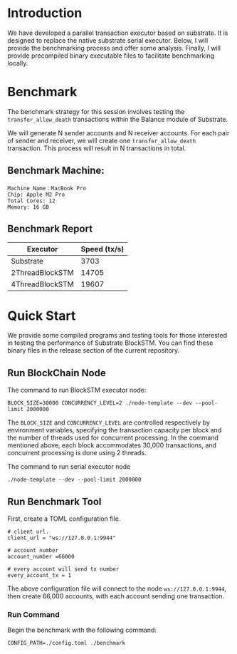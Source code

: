 # Introduction
We have developed a parallel transaction executor based on substrate. It is designed to replace the native substrate serial executor.
Below, I will provide the benchmarking process and offer some analysis. Finally, I will provide precompiled binary executable files to facilitate benchmarking locally.

# Benchmark 
The benchmark strategy for this session involves testing the `transfer_allow_death` transactions within the Balance module of Substrate.

We will generate N sender accounts and N receiver accounts. For each pair of sender and receiver, we will create one `transfer_allow_death` transaction. This process will result in N transactions in total.

## Benchmark Machine:
```
Machine Name：MacBook Pro
Chip: Apple M2 Pro
Total Cores: 12 
Memory: 16 GB
```

## Benchmark Report
| Executor | Speed (tx/s) |
|---|---|
| Substrate | 3703 |
| 2ThreadBlockSTM | 14705 |
| 4ThreadBlockSTM | 19607 |

# Quick Start
We provide some compiled programs and testing tools for those interested in testing the performance of Substrate BlockSTM.
You can find these binary files in the release section of the current repository.

## Run BlockChain Node
The command to run BlockSTM executor node:
```
BLOCK_SIZE=30000 CONCURRENCY_LEVEL=2 ./node-template --dev --pool-limit 2000000
```
The `BLOCK_SIZE` and `CONCURRENCY_LEVEL` are controlled respectively by environment variables, specifying the transaction capacity per block and the number of threads used for concurrent processing. In the command mentioned above, each block accommodates 30,000 transactions, and concurrent processing is done using 2 threads.

The command to run  serial executor node
```
./node-template --dev --pool-limit 2000000
```

## Run Benchmark Tool
First, create a TOML configuration file.
```
# client url.
client_url = "ws://127.0.0.1:9944"

# account number
account_number =66000

# every account will send tx number
every_account_tx = 1
```
The above configuration file will connect to the node `ws://127.0.0.1:9944`, then create 66,000 accounts, with each account sending one transaction.

### Run Command
Begin the benchmark with the following command:
```
CONFIG_PATH=./config.toml ./benchmark 
```
